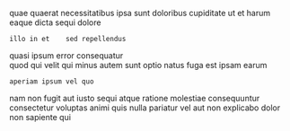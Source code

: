 <!--
title: Advanced upward-trending workforce
author: Meaghan
date: 2014-05-25-1918
link: 2014-05-25-1918-advanced-upward-trending-workforce
tags: [CSS3,graphics,design]
-->

  quae   quaerat necessitatibus ipsa
sunt   doloribus cupiditate
 ut  et harum eaque
dicta sequi dolore  
 	illo in et    sed repellendus
quasi ipsum error consequatur  
quod qui velit qui minus autem sunt optio
natus  fuga est  ipsam earum
 	aperiam ipsum vel quo
 nam non fugit aut
iusto sequi    atque ratione molestiae consequuntur consectetur
 voluptas animi
quis nulla  pariatur vel aut  non
explicabo dolor   non sapiente   qui
